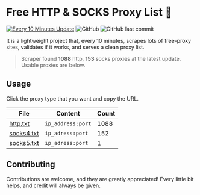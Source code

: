 

# Free HTTP & SOCKS Proxy List 🥧

[![Every 10 Minutes Update](https://github.com/rawatom/freeproxylist/actions/workflows/main.yml/badge.svg?branch=main)](https://github.com/rawatom/freeproxylist/actions/workflows/main.yml)
![GitHub](https://img.shields.io/github/license/rawatom/freeproxylist)
![GitHub last commit](https://img.shields.io/github/last-commit/rawatom/freeproxylist)

It is a lightweight project that, every 10 minutes, scrapes lots of free-proxy sites, validates if it works, and serves a clean proxy list.


> Scraper found **1088** http, **153** socks proxies at the latest update. Usable proxies are below.
## Usage

Click the proxy type that you want and copy the URL.


|File|Content|Count|
|----|-------|-----|
|[http.txt](https://raw.githubusercontent.com/rawatom/freeproxylist/main/http.txt)|`ip_address:port`|1088|
|[socks4.txt](https://raw.githubusercontent.com/rawatom/freeproxylist/main/socks4.txt)|`ip_adress:port`|152|
|[socks5.txt](https://raw.githubusercontent.com/rawatom/freeproxylist/main/socks5.txt)|`ip_adress:port`|1|

## Contributing

Contributions are welcome, and they are greatly appreciated! Every
little bit helps, and credit will always be given.
